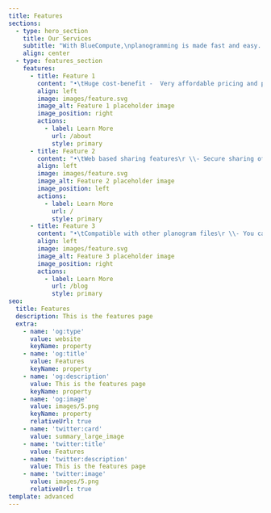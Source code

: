 ```yaml
---
title: Features
sections:
  - type: hero_section
    title: Our Services
    subtitle: "With BlueCompute,\nplanogramming is made fast and easy. With its advanced features one can do\nplanogramming with minimal effort. \_There\nare Customizable templates, manual and automated modes, shelf compliance are\nfew of the features incorporated in BlueCompute POG that make planogramming\neasy, fast and effective. BlueCompute has unlimited licensing models with\nmultiple user access which makes it one of the most cost-effective visual\nmerchandising planograms. It has a vast array of features that equip you to\nanalyze the sales patterns, manage your product library and implement your\nvisual merchandising the most effective way."
    align: center
  - type: features_section
    features:
      - title: Feature 1
        content: "•\tHuge cost-benefit -  Very affordable pricing and practical licensing models to ensure full value for your money\n\n•\tCloud-based planogram - Seamless access to planogram software using a browser and internet\n\n•\tUnlimited licenses - With our unlimited licensing model we encourage everyone in your organization to use planograms\n\n•\tBulk upload of image library - Any number and format of product images can be easily uploaded to the product library\n"
        align: left
        image: images/feature.svg
        image_alt: Feature 1 placeholder image
        image_position: right
        actions:
          - label: Learn More
            url: /about
            style: primary
      - title: Feature 2
        content: "•\tWeb based sharing features\r \\- Secure sharing of planograms to anyone including external users\n\n\r\n•\tMulti-device & browser compatibility\r \\- Use it from desktop, laptop tablet or mobile devices to easily create planograms online\n\n\r\n•\tCustomizable Templates\r \\- Customizable pre-defined templates to create planograms easily with minimal errors\n\n\r\n•\tAutomated planograms\r \\- Define a rule and automate planogram creation\n"
        align: left
        image: images/feature.svg
        image_alt: Feature 2 placeholder image
        image_position: left
        actions:
          - label: Learn More
            url: /
            style: primary
      - title: Feature 3
        content: "•\tCompatible with other planogram files\r \\- You can now import other planogram files to BlueCompute POG\n\n\r\n•\tCustom Analytic Reports\r \\- Generate various reports to gain insights into your sales patterns & customer behavior\n\n\r\n•\tEasy Compliance\r \\- Just click & post easy store-planogram compliance management system\n\n\r\n•\tProduct Groups\r \\- Group products easily based on different product attributes & automate rules\n"
        align: left
        image: images/feature.svg
        image_alt: Feature 3 placeholder image
        image_position: right
        actions:
          - label: Learn More
            url: /blog
            style: primary
seo:
  title: Features
  description: This is the features page
  extra:
    - name: 'og:type'
      value: website
      keyName: property
    - name: 'og:title'
      value: Features
      keyName: property
    - name: 'og:description'
      value: This is the features page
      keyName: property
    - name: 'og:image'
      value: images/5.png
      keyName: property
      relativeUrl: true
    - name: 'twitter:card'
      value: summary_large_image
    - name: 'twitter:title'
      value: Features
    - name: 'twitter:description'
      value: This is the features page
    - name: 'twitter:image'
      value: images/5.png
      relativeUrl: true
template: advanced
---
```

